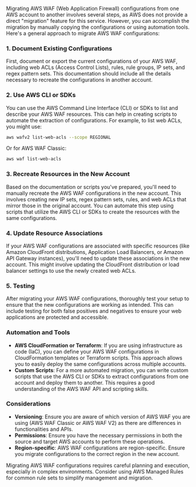 Migrating AWS WAF (Web Application Firewall) configurations from one AWS account to another involves several steps, as AWS does not provide a direct "migration" feature for this service. However, you can accomplish the migration by manually copying the configurations or using automation tools. Here's a general approach to migrate AWS WAF configurations:

### 1. Document Existing Configurations

First, document or export the current configurations of your AWS WAF, including web ACLs (Access Control Lists), rules, rule groups, IP sets, and regex pattern sets. This documentation should include all the details necessary to recreate the configurations in another account.

### 2. Use AWS CLI or SDKs

You can use the AWS Command Line Interface (CLI) or SDKs to list and describe your AWS WAF resources. This can help in creating scripts to automate the extraction of configurations. For example, to list web ACLs, you might use:

```sh
aws wafv2 list-web-acls --scope REGIONAL
```

Or for AWS WAF Classic:

```sh
aws waf list-web-acls
```

### 3. Recreate Resources in the New Account

Based on the documentation or scripts you've prepared, you'll need to manually recreate the AWS WAF configurations in the new account. This involves creating new IP sets, regex pattern sets, rules, and web ACLs that mirror those in the original account. You can automate this step using scripts that utilize the AWS CLI or SDKs to create the resources with the same configurations.

### 4. Update Resource Associations

If your AWS WAF configurations are associated with specific resources (like Amazon CloudFront distributions, Application Load Balancers, or Amazon API Gateway instances), you'll need to update these associations in the new account. This might involve updating the CloudFront distribution or load balancer settings to use the newly created web ACLs.

### 5. Testing

After migrating your AWS WAF configurations, thoroughly test your setup to ensure that the new configurations are working as intended. This can include testing for both false positives and negatives to ensure your web applications are protected and accessible.

### Automation and Tools

- **AWS CloudFormation or Terraform**: If you are using infrastructure as code (IaC), you can define your AWS WAF configurations in CloudFormation templates or Terraform scripts. This approach allows you to easily deploy the same configurations across multiple accounts.
- **Custom Scripts**: For a more automated migration, you can write custom scripts that use the AWS CLI or SDKs to extract configurations from one account and deploy them to another. This requires a good understanding of the AWS WAF API and scripting skills.

### Considerations

- **Versioning**: Ensure you are aware of which version of AWS WAF you are using (AWS WAF Classic or AWS WAF V2) as there are differences in functionalities and APIs.
- **Permissions**: Ensure you have the necessary permissions in both the source and target AWS accounts to perform these operations.
- **Region-specific**: AWS WAF configurations are region-specific. Ensure you migrate configurations to the correct region in the new account.

Migrating AWS WAF configurations requires careful planning and execution, especially in complex environments. Consider using AWS Managed Rules for common rule sets to simplify management and migration.
